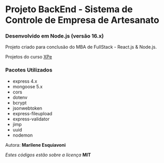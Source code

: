 # Projeto BackEnd - Sistema de Controle de Empresa de Artesanato

### Desenvolvido em Node.js (versão 16.x)

Projeto criado para conclusão do MBA de FullStack - React.js & Node.js.

Projetos do curso [XPe](https://www.xpeducacao.com.br/)

### Pacotes Utilizados

- express 4.x
- mongoose 5.x
- cors
- dotenv
- bcrypt
- jsonwebtoken
- express-fileupload
- express-validator
- jimp
- uuid
- nodemon

Autora: **Marilene Esquiavoni**

_Estes códigos estão sobre a licença_ **MIT**
